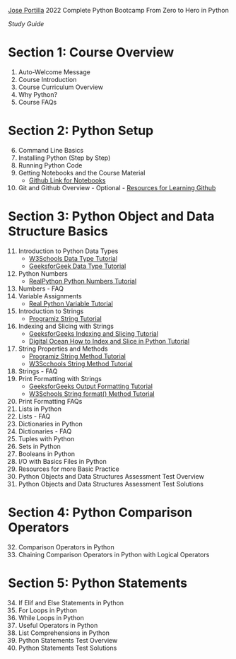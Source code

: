 [Jose Portilla](https://www.udemy.com/user/joseportilla/) 2022 Complete Python Bootcamp From Zero to Hero in Python

*Study Guide*

# Section 1: Course Overview
1. Auto-Welcome Message
2. Course Introduction
3. Course Curriculum Overview
4. Why Python?
5. Course FAQs

# Section 2: Python Setup
6. Command Line Basics
7. Installing Python (Step by Step)
8. Running Python Code
9. Getting Notebooks and the Course Material 
    - [Github Link for Notebooks](https://github.com/Pierian-Data/Complete-Python-3-Bootcamp)
10.  Git and Github Overview - Optional
    - [Resources for Learning Github](https://docs.github.com/en/get-started/quickstart/git-and-github-learning-resources)

# Section 3: Python Object and Data Structure Basics
11. Introduction to Python Data Types
    - [W3Schools Data Type Tutorial](https://www.w3schools.com/python/python_datatypes.asp)
    -  [GeeksforGeek Data Type Tutorial](https://www.geeksforgeeks.org/python-data-types/)
12. Python Numbers
    - [RealPython Python Numbers Tutorial](https://realpython.com/python-numbers/#:~:text=Python%20has%20three%20built%2Din,numbers%20in%20a%20later%20section.)
13. Numbers - FAQ
14. Variable Assignments 
    - [Real Python Variable Tutorial](https://realpython.com/python-variables/)
16. Introduction to Strings 
    - [Programiz String Tutorial](https://www.programiz.com/python-programming/string)
18. Indexing and Slicing with Strings 
    - [GeeksforGeeks Indexing and Slicing Tutorial](https://www.geeksforgeeks.org/how-to-index-and-slice-strings-in-python/)
    - [Digital Ocean How to Index and Slice in Python Tutorial](https://www.digitalocean.com/community/tutorials/how-to-index-and-slice-strings-in-python-3)
20. String Properties and Methods
    - [Programiz String Method Tutorial](https://www.programiz.com/python-programming/methods/string)
    - [W3Scchools String Method Tutorial](https://www.w3schools.com/python/python_ref_string.asp)
22. Strings - FAQ
23. Print Formatting with Strings
    - [GeeksforGeeks Output Formatting Tutorial](https://www.geeksforgeeks.org/python-output-formatting/)
    - [W3Schools String format() Method Tutorial](https://www.w3schools.com/python/ref_string_format.asp)
25. Print Formatting FAQs
26. Lists in Python
27. Lists - FAQ
28. Dictionaries in Python
29. Dictionaries - FAQ
30. Tuples with Python
31. Sets in Python
32. Booleans in Python
33. I/O with Basics Files in Python
34. Resources for more Basic Practice
35. Python Objects and Data Structures Assessment Test Overview
36. Python Objects and Data Structures Assessment Test Solutions

# Section 4: Python Comparison Operators
32. Comparison Operators in Python
33. Chaining Comparison Operators in Python with Logical Operators

# Section 5: Python Statements
34. If Elif and Else Statements in Python
35. For Loops in Python
36. While Loops in Python
37. Useful Operators in Python
38. List Comprehensions in Python
39. Python Statements Test Overview
40. Python Statements Test Solutions

